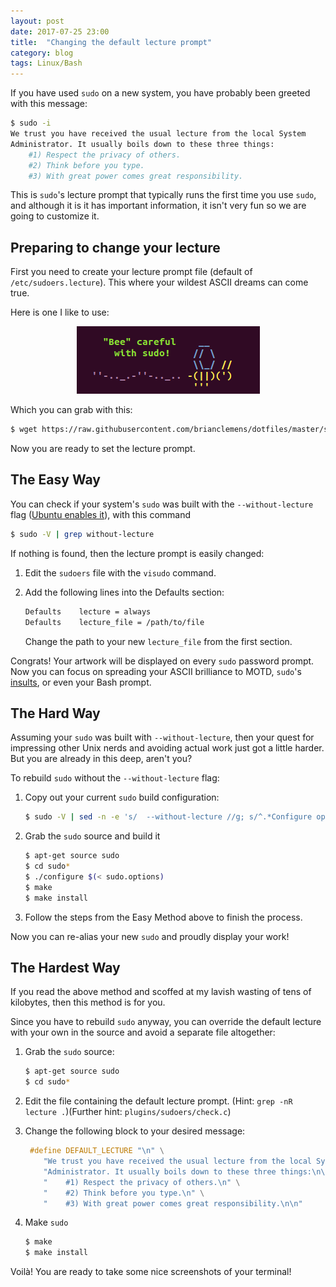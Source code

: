 ```yaml
---
layout: post
date: 2017-07-25 23:00
title:  "Changing the default lecture prompt"
category: blog
tags: Linux/Bash
---
```

If you have used `sudo` on a new system, you have probably been greeted with this message:

```bash
$ sudo -i
We trust you have received the usual lecture from the local System
Administrator. It usually boils down to these three things:
    #1) Respect the privacy of others.
    #2) Think before you type.
    #3) With great power comes great responsibility.
```

This is `sudo`'s lecture prompt that typically runs the first time you use `sudo`, and although it is it has important information, it isn't very fun so we are going to customize it.

Preparing to change your lecture
--------------------------------
First you need to create your lecture prompt file (default of `/etc/sudoers.lecture`). This where your wildest ASCII dreams can come true.

Here is one I like to use:

<p align="center">
    <img src="../assets/images/beecareful.PNG" alt="Picture of ASCII art that says 'Bee careful with sudo'"/>
</p>

Which you can grab with this:

```bash
$ wget https://raw.githubusercontent.com/brianclemens/dotfiles/master/sudoers.lecture
```

Now you are ready to set the lecture prompt.

The Easy Way
------------
You can check if your system's `sudo` was built with the `--without-lecture` flag ([Ubuntu enables it](https://launchpad.net/ubuntu/quantal/+source/sudo/+changelog)),  with this command

```bash
$ sudo -V | grep without-lecture
```

If nothing is found, then the lecture prompt is easily changed:

 1. Edit the `sudoers` file with the `visudo` command.
 2. Add the following lines into the Defaults section:


    ```bash
    Defaults    lecture = always
    Defaults    lecture_file = /path/to/file
    ```

	Change the path to your new `lecture_file` from the first section.

Congrats! Your artwork will be displayed on every `sudo` password prompt. Now you can focus on spreading your ASCII brilliance to MOTD, `sudo`'s [insults](https://grayson.sh/blog/viewing-and-creating-custom-insults-for-sudo), or even your Bash prompt.

The Hard Way
------------
Assuming your `sudo` was built with `--without-lecture`, then your quest for impressing other Unix nerds and avoiding actual work just got a little harder. But you are already in this deep, aren't you?

To rebuild `sudo` without the `--without-lecture` flag:

 1. Copy out your current `sudo` build configuration:


    ```bash
    $ sudo -V | sed -n -e 's/  --without-lecture //g; s/^.*Configure options: //p' | tee sudo.options
    ```

 2. Grab the `sudo` source and build it

    ```bash
    $ apt-get source sudo
    $ cd sudo*
    $ ./configure $(< sudo.options)
    $ make
    $ make install
    ```
 3. Follow the steps from the Easy Method above to finish the process.

 Now you can re-alias your new `sudo` and proudly display your work!

The Hardest Way
---------------
If you read the above method and scoffed at my lavish wasting of tens of kilobytes, then this method is for you.

Since you have to rebuild `sudo` anyway, you can override the default lecture with your own in the source and avoid a separate file altogether:

 1. Grab the `sudo` source:

    ```bash
    $ apt-get source sudo
    $ cd sudo*
    ```

 2. Edit the file containing the default lecture prompt. (Hint: `grep -nR lecture .`)(Further hint: `plugins/sudoers/check.c`)
 3. Change the following block to your desired message:

    ```c
     #define DEFAULT_LECTURE "\n" \
        "We trust you have received the usual lecture from the local System\n" \
        "Administrator. It usually boils down to these three things:\n\n" \
        "    #1) Respect the privacy of others.\n" \
        "    #2) Think before you type.\n" \
        "    #3) With great power comes great responsibility.\n\n"
    ```

 4. Make `sudo`

    ```bash
    $ make
    $ make install
    ```

Voilà! You are ready to take some nice screenshots of your terminal!